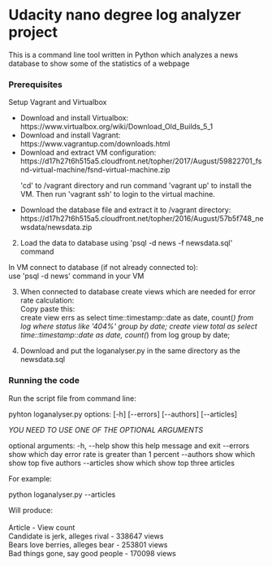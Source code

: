 # Udacity nano degree log analyzer project

This is a command line tool written in Python which analyzes a news database to show some of the statistics of a webpage

### Prerequisites

Setup Vagrant and Virtualbox

<ul><li>Download and install Virtualbox:<br>
https://www.virtualbox.org/wiki/Download_Old_Builds_5_1</li>

<li>Download and install Vagrant:<br>
https://www.vagrantup.com/downloads.html</li>

<li>Download and extract VM configuration:<br>
https://d17h27t6h515a5.cloudfront.net/topher/2017/August/59822701_fsnd-virtual-machine/fsnd-virtual-machine.zip 

'cd' to /vagrant directory and run command 'vagrant up' to install the VM.
Then run 'vagrant ssh' to login to the virtual machine.</li>

<li>Download the database file and extract it to /vagrant directory:<br>
https://d17h27t6h515a5.cloudfront.net/topher/2016/August/57b5f748_newsdata/newsdata.zip </li></ul>

2. Load the data to database using 'psql -d news -f newsdata.sql' command

In VM connect to database (if not already connected to):<br>
use 'psql -d news' command in your VM

3. When connected to database create views which are needed for error rate calculation:<br> 
Copy paste this:<br>
create view errs as select time::timestamp::date as date, count(*) from log where status like '404%' group by date;
create view total as select time::timestamp::date as date, count(*) from log group by date;

4. Download and put the loganalyser.py in the same directory as the newsdata.sql<br>

### Running the code

Run the script file from command line: 

pyhton loganalyser.py options: [-h] [--errors] [--authors] [--articles]

*YOU NEED TO USE ONE OF THE OPTIONAL ARGUMENTS*

optional arguments:
  -h, --help  show this help message and exit
  --errors    show which day error rate is greater than 1 percent
  --authors   show which show top five authors
  --articles  show which show top three articles

For example: 

python loganalyser.py --articles

Will produce:<br>
<br>
Article - View count<br>
Candidate is jerk, alleges rival - 338647 views<br>
Bears love berries, alleges bear - 253801 views<br>
Bad things gone, say good people - 170098 views<br>
